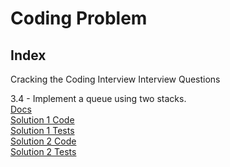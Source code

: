 # Coding Problem

## Index

Cracking the Coding Interview Interview Questions

3.4 - Implement a queue using two stacks.  
[Docs](https://github.com/devin5885/CodingProblems/blob/master/CodingProblems/Queue/Stacks/QueueViaStacks.md)  
[Solution 1 Code](https://github.com/devin5885/CodingProblems/blob/master/CodingProblems/Queue/Stacks/QueueViaStacks1SimpleComplete.cs)  
[Solution 1 Tests](https://github.com/devin5885/CodingProblems/blob/master/CodingProblems/Queue/Stacks/QueueViaStacks1SimpleCompleteTests.cs)  
[Solution 2 Code](https://github.com/devin5885/CodingProblems/blob/master/CodingProblems/Queue/Stacks/QueueViaStacks2OptimizedComplete.cs)  
[Solution 2 Tests](https://github.com/devin5885/CodingProblems/blob/master/CodingProblems/Queue/Stacks/QueueViaStacks2OptimizedCompleteTests.cs)  